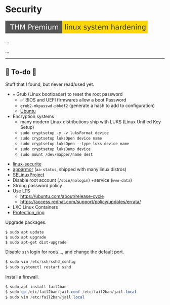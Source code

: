 # Security

[![linuxsystemhardening](../../../cybersecurity/_badges/thmp/linuxsystemhardening.svg)](https://tryhackme.com/room/linuxsystemhardening)

<div class="row row-cols-lg-2"><div>
...
</div><div>

...
</div></div>

<hr class="sep-both">

## 👻 To-do 👻

Stuff that I found, but never read/used yet.

<div class="row row-cols-lg-2"><div>

* 💀 Grub (Linux bootloader) to reset the root password
  * ✅ BIOS and UEFI firmwares allow a boot Password
  * `grub2-mkpasswd-pbkdf2` (generate a hash to add to configuration)
  * [Ubuntu](https://help.ubuntu.com/community/Grub2/Passwords)
* Encryption systems
  * many modern Linux distributions ship with LUKS (Linux Unified Key Setup)
  * `sudo cryptsetup -y -v luksFormat device`
  * `sudo cryptsetup luksOpen device name`
  * `sudo cryptsetup luksOpen --type luks device name`
  * `sudo cryptsetup luksDump device`
  * `sudo mount /dev/mapper/name dest`
</div><div>

* [linux-securite](https://wonderfall.space/linux-securite/)
* [apparmor](https://www.apparmor.net/) (`aa-status`, shipped with many linux distros)
* [SELinuxProject](https://github.com/SELinuxProject)
* Disable root account (`/sbin/nologin`) +service (`www-data`)
* Strong password policy
* Use LTS
  * https://ubuntu.com/about/release-cycle
  * https://access.redhat.com/support/policy/updates/errata/
* LXC Linux Containers
* [Protection_ring](https://en.wikipedia.org/wiki/Protection_ring)

Upgrade packages.

```
$ sudo apt update
$ sudo apt upgrade
$ sudo apt-get dist-upgrade
```

Disable `ssh` login for root/..., and change the default port.

```powershell
$ sudo vim /etc/ssh/sshd_config
$ sudo systemctl restart sshd
```

Install a firewall.

```powershell
$ sudo apt install fail2ban
$ sudo cp /etc/fail2ban/jail.conf /etc/fail2ban/jail.local
$ sudo vim /etc/fail2ban/jail.local
```
</div></div>